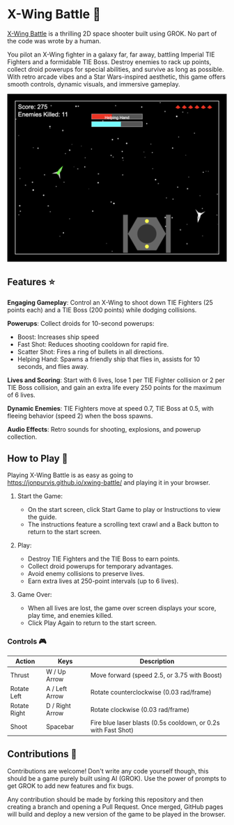 # X-Wing Battle :rocket:

[X-Wing Battle](https://jonpurvis.github.io/xwing-battle/) is a thrilling 2D space shooter built using GROK. No part of the code was wrote by a human.

You pilot an X-Wing fighter in a galaxy far, far away, battling Imperial TIE Fighters and a formidable TIE Boss. Destroy enemies to rack up points, collect droid powerups for special abilities, and survive as long as possible. With retro arcade vibes and a Star Wars-inspired aesthetic, this game offers smooth controls, dynamic visuals, and immersive gameplay.

![X-Wing Battle Screenshot](https://raw.githubusercontent.com/JonPurvis/xwing-battle/refs/heads/main/readme_image.png)

## Features :star:

**Engaging Gameplay**: Control an X-Wing to shoot down TIE Fighters (25 points each) and a TIE Boss (200 points) while dodging collisions.

**Powerups**: Collect droids for 10-second powerups:
- Boost: Increases ship speed
- Fast Shot: Reduces shooting cooldown for rapid fire.
- Scatter Shot: Fires a ring of bullets in all directions.
- Helping Hand: Spawns a friendly ship that flies in, assists for 10 seconds, and flies away.

**Lives and Scoring**: Start with 6 lives, lose 1 per TIE Fighter collision or 2 per TIE Boss collision, and gain an extra life every 250 points for the maximum of 6 lives.

**Dynamic Enemies**: TIE Fighters move at speed 0.7, TIE Boss at 0.5, with fleeing behavior (speed 2) when the boss spawns.

**Audio Effects**: Retro sounds for shooting, explosions, and powerup collection.

## How to Play 👾

Playing X-Wing Battle is as easy as going to https://jonpurvis.github.io/xwing-battle/ and playing it in your browser.

1. Start the Game:
   - On the start screen, click Start Game to play or Instructions to view the guide.
   - The instructions feature a scrolling text crawl and a Back button to return to the start screen.

2. Play:
   - Destroy TIE Fighters and the TIE Boss to earn points.
   - Collect droid powerups for temporary advantages.
   - Avoid enemy collisions to preserve lives.
   - Earn extra lives at 250-point intervals (up to 6 lives).

3. Game Over:
   - When all lives are lost, the game over screen displays your score, play time, and enemies killed.
   - Click Play Again to return to the start screen.

### Controls 🎮

| Action        | Keys                | Description                                                      |
|---------------|---------------------|------------------------------------------------------------------|
| Thrust        | W / Up Arrow        | Move forward (speed 2.5, or 3.75 with Boost)                     |
| Rotate Left   | A / Left Arrow      | Rotate counterclockwise (0.03 rad/frame)                         |
| Rotate Right  | D / Right Arrow     | Rotate clockwise (0.03 rad/frame)                                |
| Shoot         | Spacebar            | Fire blue laser blasts (0.5s cooldown, or 0.2s with Fast Shot)   |

## Contributions 🤝

Contributions are welcome! Don't write any code yourself though, this should be a game purely built using AI (GROK). Use the power of prompts to get GROK to add new features and fix bugs.

Any contribution should be made by forking this repository and then creating a branch and opening a Pull Request. Once merged, GitHub pages will build and deploy a new version of the game to be played in the browser. 
   
